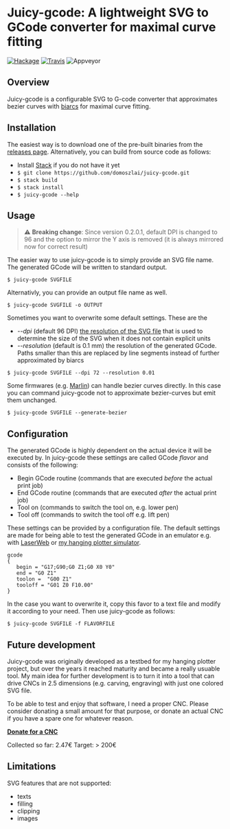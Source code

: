 # Juicy-gcode: A lightweight SVG to GCode converter for maximal curve fitting

[![Hackage](https://img.shields.io/hackage/v/juicy-gcode.svg)](https://hackage.haskell.org/package/juicy-gcode)
[![Travis](https://travis-ci.org/domoszlai/juicy-gcode.svg?branch=master)](http://travis-ci.org/domoszlai/juicy-gcode)
![Appveyor](https://ci.appveyor.com/api/projects/status/github/domoszlai/juicy-gcode?branch=master&svg=true)

## Overview

Juicy-gcode is a configurable SVG to G-code converter that approximates bezier curves with [biarcs](http://dlacko.org/blog/2016/10/19/approximating-bezier-curves-by-biarcs/) for maximal curve fitting.

## Installation

The easiest way is to download one of the pre-built binaries from the [releases page](https://github.com/domoszlai/juicy-gcode/releases).
Alternatively, you can build from source code as follows:

- Install [Stack](https://docs.haskellstack.org/en/stable/install_and_upgrade/) if you do not have it yet
- `$ git clone https://github.com/domoszlai/juicy-gcode.git`
- `$ stack build`
- `$ stack install`
- `$ juicy-gcode --help`

## Usage

> :warning: **Breaking change**: Since version 0.2.0.1, default DPI is changed to 96 and the option to mirror the Y axis is removed (it is always mirrored now for correct result)

The easier way to use juicy-gcode is to simply provide an SVG file name. The generated GCode will be written to standard output.

```
$ juicy-gcode SVGFILE
```

Alternativly, you can provide an output file name as well.

```
$ juicy-gcode SVGFILE -o OUTPUT
```

Sometimes you want to overwrite some default settings. These are the 

* *--dpi* (default 96 DPI) [the resolution of the SVG file](https://developer.mozilla.org/en-US/docs/Web/CSS/resolution) that is used to determine the size of the SVG when it does not contain explicit units
* *--resolution* (default is 0.1 mm) the resolution of the generated GCode. Paths smaller than this are replaced by line segments instead of further approximated by biarcs
 
```
$ juicy-gcode SVGFILE --dpi 72 --resolution 0.01 
```

Some firmwares (e.g. [Marlin](https://marlinfw.org/docs/gcode/G005.html)) can handle bezier curves directly. In this case
you can command juicy-gcode not to approximate bezier-curves but emit them unchanged. 

```
$ juicy-gcode SVGFILE --generate-bezier
```

## Configuration

The generated GCode is highly dependent on the actual device it will be executed by. In juicy-gcode these settings are called
GCode *flavor* and consists of the following:

- Begin GCode routine (commands that are executed *before* the actual print job)
- End GCode routine (commands that are executed *after* the actual print job)
- Tool on (commands to switch the tool on, e.g. lower pen)
- Tool off (commands to switch the tool off e.g. lift pen)

These settings can be provided by a configuration file. The default settings
are made for being able to test the generated GCode in an emulator e.g. with [LaserWeb](https://laserweb.yurl.ch/)
or [my hanging plotter simulator](https://github.com/domoszlai/hanging-plotter-simulator). 

```
gcode
{
   begin = "G17;G90;G0 Z1;G0 X0 Y0"
   end = "G0 Z1"
   toolon =  "G00 Z1"
   tooloff = "G01 Z0 F10.00"
}
```

In the case you want to overwrite it, copy this favor to a text file and modify it according to your need. Then use juicy-gcode as follows:

```
$ juicy-gcode SVGFILE -f FLAVORFILE
```

## Future development

Juicy-gcode was originally developed as a testbed for my hanging plotter project, but over the years
it reached maturity and became a really usuable tool. My main idea for further development is to turn it
into a tool that can drive CNCs in 2.5 dimensions (e.g. carving, engraving) with just one colored SVG file. 

To be able to test and enjoy that software, I need a proper CNC. Please consider donating a small amount for that purpose,
or donate an actual CNC if you have a spare one for whatever reason.

**[Donate for a CNC](https://www.paypal.com/cgi-bin/webscr?cmd=_s-xclick&hosted_button_id=UGFZYDQSTF58L&source=https://github.com/domoszlai/juicy-gcode/)**

Collected so far: 2.47&euro;
Target: > 200&euro;

## Limitations

SVG features that are not supported:

- texts
- filling
- clipping
- images
